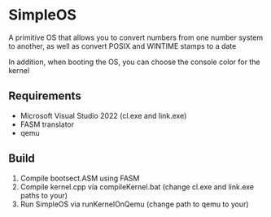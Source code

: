 # SimpleOS
A primitive OS that allows you to convert numbers from one number system to another, as well as convert POSIX and WINTIME stamps to a date

In addition, when booting the OS, you can choose the console color for the kernel

## Requirements
- Microsoft Visual Studio 2022 (cl.exe and link.exe)
- FASM translator
- qemu 

## Build
1. Compile bootsect.ASM using FASM
2. Compile kernel.cpp via compileKernel.bat (change cl.exe and link.exe paths to your)
3. Run SimpleOS via runKernelOnQemu (change path to qemu to your)
